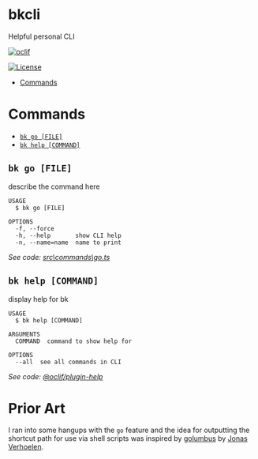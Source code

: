 # bkcli

Helpful personal CLI

[![oclif](https://img.shields.io/badge/cli-oclif-brightgreen.svg)](https://oclif.io)

<!-- [![Version](https://img.shields.io/npm/v/bkcli.svg)](https://npmjs.org/package/bkcli) -->
<!-- [![Downloads/week](https://img.shields.io/npm/dw/bkcli.svg)](https://npmjs.org/package/bkcli) -->

[![License](https://img.shields.io/npm/l/bkcli.svg)](https://github.com/brentkeller/bkcli/blob/master/package.json)

<!-- toc -->
<!--
- [Usage](#usage) -->

- [Commands](#commands)
<!-- tocstop -->

<!-- usage

# Usage


```sh-session
$ npm install -g bkcli
$ bk COMMAND
running command...
$ bk (-v|--version|version)
bkcli/0.0.0 win32-x64 node-v12.14.0
$ bk --help [COMMAND]
USAGE
  $ bk COMMAND
...
```
-->
<!-- usagestop -->

# Commands

<!-- commands -->

- [`bk go [FILE]`](#bk-go-file)
- [`bk help [COMMAND]`](#bk-help-command)

## `bk go [FILE]`

describe the command here

```
USAGE
  $ bk go [FILE]

OPTIONS
  -f, --force
  -h, --help       show CLI help
  -n, --name=name  name to print
```

_See code: [src\commands\go.ts](https://github.com/brentkeller/bkcli/blob/v0.0.0/src\commands\go.ts)_

## `bk help [COMMAND]`

display help for bk

```
USAGE
  $ bk help [COMMAND]

ARGUMENTS
  COMMAND  command to show help for

OPTIONS
  --all  see all commands in CLI
```

_See code: [@oclif/plugin-help](https://github.com/oclif/plugin-help/blob/v3.0.0/src\commands\help.ts)_

<!-- commandsstop -->

# Prior Art

I ran into some hangups with the `go` feature and the idea for outputting the shortcut path for use via shell scripts was inspired by [golumbus](https://github.com/jverhoelen/golumbus) by [Jonas Verhoelen](https://github.com/jverhoelen).
